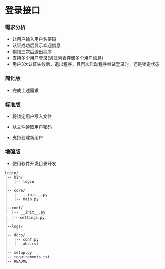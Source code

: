 # 登录接口
### 需求分析
- 让用户输入用户名密码
- 认证成功后显示欢迎信息
- 输错三次后退出程序
- 支持多个用户登录(通过列表存储多个用户信息)
- 用户3次认证失败后，退出程序，且再次启动程序尝试登录时，还是锁定状态

### 简化版

- 完成上述需求

### 标准版

- 将锁定用户写入文件

- 从文件读取用户密码

- 支持创建新用户

### 增强版

- 使用软件开发目录开发
```
Login/
|-- bin/                  
|   |-- login
|
|-- core/
|   |-- __init__.py
|   |-- main.py
|
|--conf/
|  |-- __init__.py
|　|-- settings.py
|
|--logs/
|
|-- docs/
|   |-- conf.py
|   |-- abc.rst
|
|-- setup.py
|-- requirements.txt
|-- README
```
